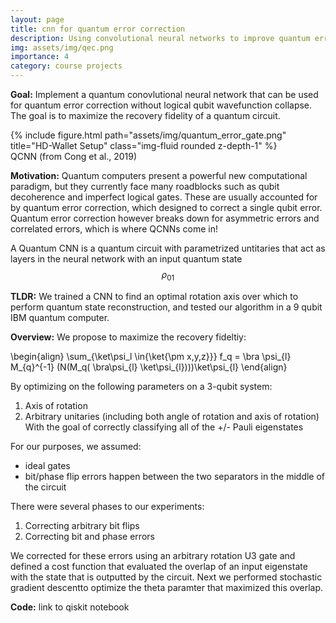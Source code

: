 ```yaml
---
layout: page
title: cnn for quantum error correction
description: Using convolutional neural networks to improve quantum error correction on IBM quantum computers (PHY160 final project)
img: assets/img/qec.png
importance: 4
category: course projects
---
```


**Goal:** Implement a quantum conovlutional neural network that can be used for quantum error correction without logical qubit wavefunction collapse. The goal is to maximize the recovery fidelity of a quantum circuit.

<div class="row">
    <div class="col-sm mt-3 mt-md-0">
        {% include figure.html path="assets/img/quantum_error_gate.png" title="HD-Wallet Setup" class="img-fluid rounded z-depth-1" %}
    </div>
</div>
<div class="caption">
    QCNN (from Cong et al., 2019)
</div>

**Motivation:** Quantum computers present a powerful new computational paradigm, but they currently face many roadblocks such as qubit decoherence and imperfect logical gates. These are usually accounted for by quantum error correction, which designed to correct a single qubit error. Quantum error correction however breaks down for asymmetric errors and correlated errors, which is where QCNNs come in!

A Quantum CNN is a quantum circuit with parametrized untitaries that act as layers in the neural network with an input quantum state $$ \rho_{01}$$

**TLDR:**
We trained a CNN to find an optimal rotation axis over which to perform quantum state reconstruction, and tested our algorithm in a 9 qubit IBM quantum computer.

**Overview:**
We propose to maximize the recovery fideltiy:

\begin{align}
\sum_{\ket\psi_l \in\{\ket{\pm x,y,z}\}}  f_q = \bra \psi_{l} M_{q}^{-1} (N(M_q( \bra\psi_{l} \ket\psi_{l})))\ket\psi_{l}
\end{align}

By optimizing on the following parameters on a 3-qubit system:
1. Axis of rotation
2. Arbitrary unitaries (including both angle of rotation and axis of rotation)
With the goal of correctly classifying all of the +/- Pauli eigenstates

For our purposes, we assumed:
- ideal gates
- bit/phase flip errors happen between the two separators in the middle of the circuit

There were several phases to our experiments:
1. Correcting arbitrary bit flips
2. Correcting bit and phase errors

We corrected for these errors using an arbitrary rotation U3 gate and defined a cost function that evaluated the overlap of an input eigenstate with the state that is outputted by the circuit. Next we performed stochastic gradient descentto optimize the theta paramter that maximized this overlap.


**Code:** link to qiskit notebook
